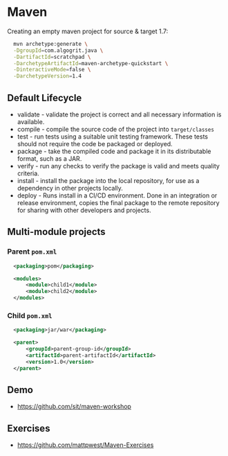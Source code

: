 # Maven

Creating an empty maven project for source & target 1.7:

```bash
  mvn archetype:generate \
  -DgroupId=com.algogrit.java \
  -DartifactId=scratchpad \
  -DarchetypeArtifactId=maven-archetype-quickstart \
  -DinteractiveMode=false \
  -DarchetypeVersion=1.4
```

## Default Lifecycle

* validate - validate the project is correct and all necessary information is available.
* compile - compile the source code of the project into `target/classes`
* test - run tests using a suitable unit testing framework. These tests should not require the code be packaged or deployed.
* package - take the compiled code and package it in its distributable format, such as a JAR.
* verify - run any checks to verify the package is valid and meets quality criteria.
* install - install the package into the local repository, for use as a dependency in other projects locally.
* deploy - Runs install in a CI/CD environment. Done in an integration or release environment, copies the final package to the remote repository for sharing with other developers and projects.

## Multi-module projects

### Parent `pom.xml`

```xml
  <packaging>pom</packaging>

  <modules>
      <module>child1</module>
      <module>child2</module>
  </modules>
```

### Child `pom.xml`

```xml
  <packaging>jar/war</packaging>

  <parent>
      <groupId>parent-group-id</groupId>
      <artifactId>parent-artifactId</artifactId>
      <version>1.0</version>
  </parent>
```

## Demo

* https://github.com/sit/maven-workshop

## Exercises

* https://github.com/mattpwest/Maven-Exercises
